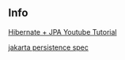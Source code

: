 ## Info
[Hibernate + JPA Youtube Tutorial](https://www.youtube.com/playlist?list=PLEocw3gLFc8UYNv0uRG399GSggi8icTL6)

[jakarta persistence spec]( https://jakarta.ee/specifications/persistence/3.0/jakarta-persistence-spec-3.0.pdf)